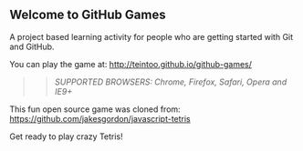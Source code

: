 ## Welcome to GitHub Games

A project based learning activity for people who are getting started with Git and GitHub.

You can play the game at: http://teintoo.github.io/github-games/

>> _*SUPPORTED BROWSERS*: Chrome, Firefox, Safari, Opera and IE9+_

This fun open source game was cloned from: https://github.com/jakesgordon/javascript-tetris


Get ready to play crazy Tetris!